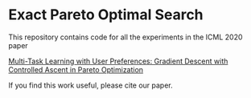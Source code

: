 # Exact Pareto Optimal Search

This repository contains code for all the experiments in the ICML 2020 paper

[Multi-Task Learning with User Preferences: Gradient Descent with Controlled Ascent in Pareto Optimization](link)


If you find this work useful, please cite our paper.